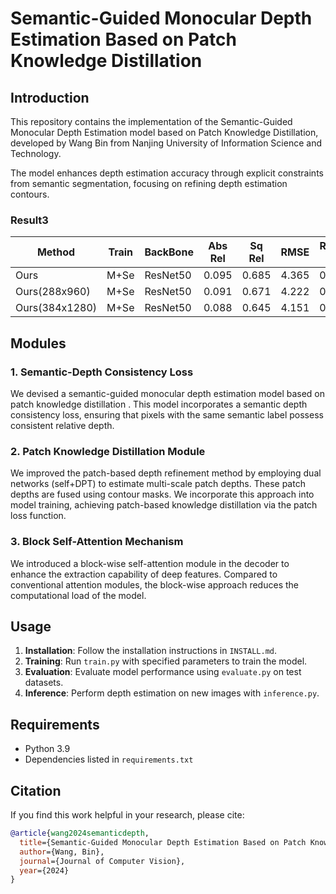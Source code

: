 # **Semantic-Guided Monocular Depth Estimation Based on Patch Knowledge Distillation**

## Introduction
This repository contains the implementation of the Semantic-Guided Monocular Depth Estimation model based on Patch Knowledge Distillation, developed by Wang Bin from Nanjing University of Information Science and Technology.

The model enhances depth estimation accuracy through explicit constraints from semantic segmentation, focusing on refining depth estimation contours.

### Result3

| Method | Train | BackBone | Abs Rel | Sq Rel | RMSE | RMSE log |δ < 1.25 | δ² < 1.25 | δ³ < 1.25 | 
|--------|---------|---------|---------|---------|---------|---------|---------|---------|---------|
| Ours | M+Se |ResNet50|0.095|0.685|4.365|0.171|0.882|0.965|0.985|
| Ours(288x960) | M+Se|ResNet50|0.091|0.671|4.222|0.169|0.896|0.966|0.985 |
| Ours(384x1280) |M+Se|ResNet50|0.088|0.645|4.151|0.165|0.905|0.967|0.986|

## Modules

### 1. Semantic-Depth Consistency Loss
We devised a semantic-guided monocular depth estimation model based on patch knowledge distillation . This model incorporates a semantic depth consistency loss, ensuring that pixels with the same semantic label possess consistent relative depth.

### 2. Patch Knowledge Distillation Module
We improved the patch-based depth refinement method by employing dual networks (self+DPT) to estimate multi-scale patch depths. These patch depths are fused using contour masks. We incorporate this approach into model training, achieving patch-based knowledge distillation via the patch loss function.

### 3. Block Self-Attention Mechanism
We introduced a block-wise self-attention module in the decoder to enhance the extraction capability of deep features. Compared to conventional attention modules, the block-wise approach reduces the computational load of the model.

## Usage
1. **Installation**: Follow the installation instructions in `INSTALL.md`.
2. **Training**: Run `train.py` with specified parameters to train the model.
3. **Evaluation**: Evaluate model performance using `evaluate.py` on test datasets.
4. **Inference**: Perform depth estimation on new images with `inference.py`.

## Requirements
- Python 3.9
- Dependencies listed in `requirements.txt`

## Citation
If you find this work helpful in your research, please cite:
```bibtex
@article{wang2024semanticdepth,
  title={Semantic-Guided Monocular Depth Estimation Based on Patch Knowledge Distillation},
  author={Wang, Bin},
  journal={Journal of Computer Vision},
  year={2024}
}

